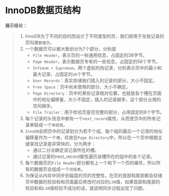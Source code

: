 # InnoDB数据页结构

展示结论：

> 1. InnoDB为了不同的目的而设计了不同类型的页，我们把用于存放记录的页叫做`数据页`。
> 2. 一个数据页可以被大致划分为7个部分，分别是
>    - `File Header`，表示页的一些通用信息，占固定的38字节。
>    - `Page Header`，表示数据页专有的一些信息，占固定的56个字节。
>    - `Infimum + Supremum`，两个虚拟的伪记录，分别表示页中的最小和最大记录，占固定的`26`个字节。
>    - `User Records`：真实存储我们插入的记录的部分，大小不固定。
>    - `Free Space`：页中尚未使用的部分，大小不确定。
>    - `Page Directory`：页中的某些记录相对位置，也就是各个槽在页面中的地址偏移量，大小不固定，插入的记录越多，这个部分占用的空间越多。
>    - `File Trailer`：用于检验页是否完整的部分，占用固定的8个字节。
> 3. 每个记录的头信息中都有一个`next_record`属性，从而使页中的所有记录串联成一个`单链表`。
> 4. `InnoDB`会把页中的记录划分为若干个组，每个组的最后一个记录的地址偏移量作为一个`槽`，存放在`Page Directory`中，所以在一个页中根据主键查找记录是非常快的，分为两步：
>    - 通过二分法确定该记录所在的槽。
>    - 通过记录的next_record属性遍历该槽所在的组中的各个记录。
> 5. 每个数据页的`File Header`部分都有上一个和下一个页的编号，所以所有的数据页会组成一个`双链表`。
> 6. 为保证从内存中同步到磁盘的页的完整性，在页的首部和尾部都会存储页中数据的校验和和页面最后修改时对应的`LSN`值，如果首部和尾部的校验和和`LSN`值校验不成功的话，就说明同步过程出现了问题。